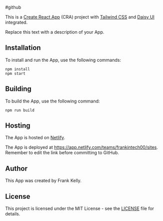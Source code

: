 #github 
 
This is a [Create React App](https://create-react-app.dev/) (CRA) project with [Tailwind CSS](https://tailwindcss.com/) and [Daisy UI](https://daisyui.com/) integrated. 
 
Replace this text with a description of your App. 
 
## Installation 
To install and run the App, use the following commands: 
``` 
npm install 
npm start 
``` 
 
## Building 
To build the App, use the following command: 
``` 
npm run build 
``` 
 
## Hosting 
The App is hosted on [Netlify](https://www.netlify.com/). 
 
The App is deployed at https://app.netlify.com/teams/frankintech00/sites. Remember to edit the link before committing to GitHub. 
 
## Author 
This App was created by Frank Kelly. 
 
## License 
This project is licensed under the MIT License - see the [LICENSE](LICENSE) file for details. 
 
